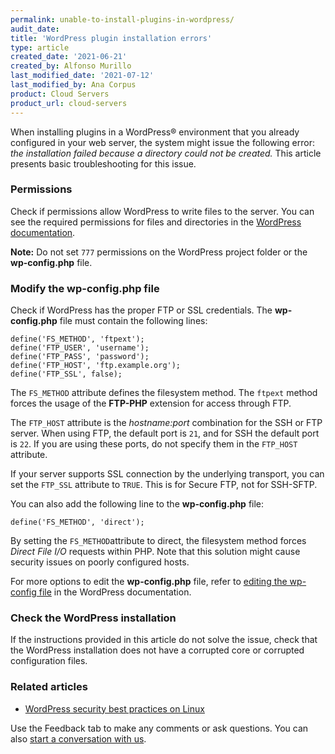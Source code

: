 ```yaml
---
permalink: unable-to-install-plugins-in-wordpress/
audit_date:
title: 'WordPress plugin installation errors'
type: article
created_date: '2021-06-21'
created_by: Alfonso Murillo
last_modified_date: '2021-07-12'
last_modified_by: Ana Corpus
product: Cloud Servers
product_url: cloud-servers
---
```


When installing plugins in a WordPress&reg; environment that you already configured in your
web server, the system might issue the following error: *the installation failed because a
directory could not be created.* This article presents basic troubleshooting for this issue.

### Permissions

Check if permissions allow WordPress to write files to the server. You can see the required
permissions for files and directories in the [WordPress documentation](https://wordpress.org/support/article/changing-file-permissions/).

**Note:** Do not set `777` permissions on the WordPress project folder or the **wp-config.php** file.

### Modify the wp-config.php file

Check if WordPress has the proper FTP or SSL credentials. The **wp-config.php** file must contain the following lines:

  ```
  define('FS_METHOD', 'ftpext');
  define('FTP_USER', 'username');
  define('FTP_PASS', 'password');
  define('FTP_HOST', 'ftp.example.org');
  define('FTP_SSL', false);
  ```

The `FS_METHOD` attribute defines the filesystem method. The `ftpext`
method forces the usage of the **FTP-PHP** extension for access through FTP.

The `FTP_HOST` attribute is the *hostname:port* combination for the SSH or
FTP server. When using FTP, the default port is `21`, and for SSH the default
port is `22`. If you are using these ports, do not specify them in the `FTP_HOST`
attribute.

If your server supports SSL connection by the underlying transport, you can
set the `FTP_SSL` attribute to `TRUE`. This is for Secure FTP, not for SSH-SFTP.

You can also add the following line to the **wp-config.php** file:

  `define('FS_METHOD', 'direct');`

By setting the `FS_METHOD`attribute to direct, the filesystem method forces
*Direct File I/O* requests within PHP. Note that this solution might cause
security issues on poorly configured hosts.

For more options to edit the **wp-config.php** file, refer to
[editing the wp-config file](https://wordpress.org/support/article/editing-wp-config-php/)
in the WordPress documentation.

### Check the WordPress installation

If the instructions provided in this article do not solve the issue, check that the
WordPress installation does not have a corrupted core or corrupted configuration files.

### Related articles

- [WordPress security best practices on Linux](https://docs.rackspace.com/support/how-to/wordpress-security-best-practices-linux/)

Use the Feedback tab to make any comments or ask questions. You can also [start a conversation with us](https://www.rackspace.com/contact).
